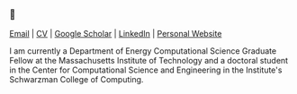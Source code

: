 

### 👋
  
[Email](mailto:emlyjwllms@gmail.com) | [CV](https://emlyjwllms.github.io/EJW_CV.pdf) | [Google Scholar](https://scholar.google.com/citations?user=YVWR1kIAAAAJ&hl=en) | [LinkedIn](https://www.linkedin.com/in/emlyjwllms/) | [Personal Website](https://emlyjwllms.github.io)
  

I am currently a Department of Energy Computational Science Graduate Fellow at the Massachusetts Institute of Technology and a doctoral student in the Center for Computational Science and Engineering in the Institute's Schwarzman College of Computing.

<!--
**emlyjwllms/emlyjwllms** is a ✨ _special_ ✨ repository because its `README.md` (this file) appears on your GitHub profile.

Here are some ideas to get you started:

- 🔭 I’m currently working on ...
- 🌱 I’m currently learning ...
- 👯 I’m looking to collaborate on ...
- 🤔 I’m looking for help with ...
- 💬 Ask me about ...
- 📫 How to reach me: ...
- 😄 Pronouns: ...
- ⚡ Fun fact: ...
-->
